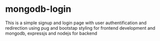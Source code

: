 # mongodb-login
This is a simple signup and login page with user authentification and redirection using pug and bootstap styling for frontend development and mongodb, expressjs and nodejs for backend
